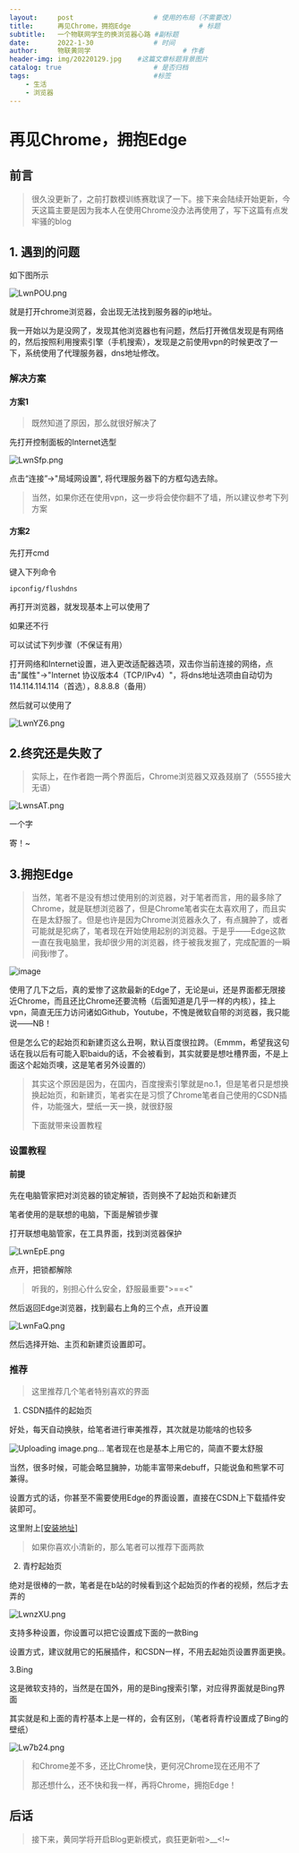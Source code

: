 ```yaml
---
layout:     post   				    # 使用的布局（不需要改）
title:      再见Chrome，拥抱Edge 				# 标题 
subtitle:   一个物联网学生的换浏览器心路 #副标题
date:       2022-1-30 				# 时间
author:     物联黄同学 						# 作者
header-img: img/20220129.jpg 	#这篇文章标题背景图片
catalog: true 						# 是否归档
tags:								#标签
    - 生活
    - 浏览器
---
```

# 再见Chrome，拥抱Edge

## 前言

> 很久没更新了，之前打数模训练赛耽误了一下。接下来会陆续开始更新，今天这篇主要是因为我本人在使用Chrome没办法再使用了，写下这篇有点发牢骚的blog



## 1. 遇到的问题

如下图所示

![LwnPOU.png](https://s6.jpg.cm/2022/01/30/LwnPOU.png)

就是打开chrome浏览器，会出现无法找到服务器的ip地址。

我一开始以为是没网了，发现其他浏览器也有问题，然后打开微信发现是有网络的，然后按照利用搜索引擎（手机搜索），发现是之前使用vpn的时候更改了一下，系统使用了代理服务器，dns地址修改。

### 解决方案

#### 方案1

> 既然知道了原因，那么就很好解决了

先打开控制面板的Internet选型

![LwnSfp.png](https://s6.jpg.cm/2022/01/30/LwnSfp.png)

点击“连接”->"局域网设置", 将代理服务器下的方框勾选去除。

> 当然，如果你还在使用vpn，这一步将会使你翻不了墙，所以建议参考下列方案

#### 方案2

先打开cmd

键入下列命令

```
ipconfig/flushdns
```

再打开浏览器，就发现基本上可以使用了

如果还不行

可以试试下列步骤（不保证有用）

打开网络和Internet设置，进入更改适配器选项，双击你当前连接的网络，点击"属性"->"Internet 协议版本4（TCP/IPv4）"，将dns地址选项由自动切为 114.114.114.114（首选），8.8.8.8（备用）

然后就可以使用了

![LwnYZ6.png](https://s6.jpg.cm/2022/01/30/LwnYZ6.png)



## 2.终究还是失败了

> 实际上，在作者跑一两个界面后，Chrome浏览器又双叒叕崩了（5555接大无语）

![LwnsAT.png](https://s6.jpg.cm/2022/01/30/LwnsAT.png)

一个字

寄！~



## 3.拥抱Edge

> 当然，笔者不是没有想过使用别的浏览器，对于笔者而言，用的最多除了Chrome，就是联想浏览器了，但是Chrome笔者实在太喜欢用了，而且实在是太舒服了。但是也许是因为Chrome浏览器永久了，有点臃肿了，或者可能就是犯病了，笔者现在开始使用起别的浏览器。于是乎——Edge这款一直在我电脑里，我却很少用的浏览器，终于被我发掘了，完成配置的一瞬间我i惨了。

![image](https://user-images.githubusercontent.com/88485359/151696110-13d68c74-07c1-4f44-b103-60d7a0667c98.png)


使用了几下之后，真的爱惨了这款最新的Edge了，无论是ui，还是界面都无限接近Chrome，而且还比Chrome还要流畅（后面知道是几乎一样的内核），挂上vpn，简直无压力访问诸如Github，Youtube，不愧是微软自带的浏览器，我只能说——NB！

但是怎么它的起始页和新建页这么丑啊，默认百度很拉跨。（Emmm，希望我这句话在我以后有可能入职baidu的话，不会被看到，其实就要是想吐槽界面，不是上面这个起始页噢，这是笔者另外设置的）

> 其实这个原因是因为，在国内，百度搜索引擎就是no.1，但是笔者只是想换换起始页，和新建页，笔者实在是习惯了Chrome笔者自己使用的CSDN插件，功能强大，壁纸一天一换，就很舒服
>
> 下面就带来设置教程

### 设置教程

#### 前提

先在电脑管家把对浏览器的锁定解锁，否则换不了起始页和新建页

笔者使用的是联想的电脑，下面是解锁步骤

打开联想电脑管家，在工具界面，找到浏览器保护

![LwnEpE.png](https://s6.jpg.cm/2022/01/30/LwnEpE.png)



点开，把锁都解除

> 听我的，别担心什么安全，舒服最重要">==<"

然后返回Edge浏览器，找到最右上角的三个点，点开设置

![LwnFaQ.png](https://s6.jpg.cm/2022/01/30/LwnFaQ.png)

然后选择开始、主页和新建页设置即可。

### 推荐

> 这里推荐几个笔者特别喜欢的界面

1. CSDN插件的起始页

好处，每天自动换肤，给笔者进行审美推荐，其次就是功能啥的也较多

![Uploading image.png…]()
笔者现在也是基本上用它的，简直不要太舒服

当然，很多时候，可能会略显臃肿，功能丰富带来debuff，只能说鱼和熊掌不可兼得。

设置方式的话，你甚至不需要使用Edge的界面设置，直接在CSDN上下载插件安装即可。

这里附上[[安装地址]](https://plugin.csdn.net/?utm_source=toolbar&spm=1000.2115.3001.6135)

> 如果你喜欢小清新的，那么笔者可以推荐下面两款

2. 青柠起始页

绝对是很棒的一款，笔者是在b站的时候看到这个起始页的作者的视频，然后才去弄的

![LwnzXU.png](https://s6.jpg.cm/2022/01/30/LwnzXU.png)



支持多种设置，你设置可以把它设置成下面的一款Bing

设置方式，建议就用它的拓展插件，和CSDN一样，不用去起始页设置界面更换。





3.Bing

这是微软支持的，当然是在国外，用的是Bing搜索引擎，对应得界面就是Bing界面

其实就是和上面的青柠基本上是一样的，会有区别，（笔者将青柠设置成了Bing的壁纸）

![Lw7b24.png](https://s6.jpg.cm/2022/01/30/Lw7b24.png)





> 和Chrome差不多，还比Chrome快，更何况Chrome现在还用不了
>
> 那还想什么，还不快和我一样，再将Chrome，拥抱Edge！ 



## 后话

> 接下来，黄同学将开启Blog更新模式，疯狂更新啦>__<!~
